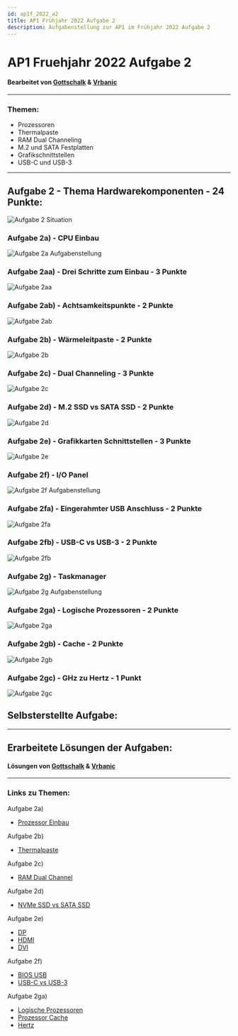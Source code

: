 ```yaml
---
id: ap1f_2022_a2
title: AP1 Frühjahr 2022 Aufgabe 2
description: Aufgabenstellung zur AP1 im Frühjahr 2022 Aufgabe 2
---
```


# AP1 Fruehjahr 2022 Aufgabe 2
#### Bearbeitet von [Gottschalk](../../../user/Auszubildende%20Holldack/gottschalk.md) & [Vrbanic](../../../user/Auszubildende%20Michel/vrbanic.md)

----

### Themen:
* Prozessoren
* Thermalpaste
* RAM Dual Channeling
* M.2 und SATA Festplatten
* Grafikschnittstellen
* USB-C und USB-3

----

## Aufgabe 2 - Thema Hardwarekomponenten - 24 Punkte:
![Aufgabe 2 Situation](/FIAE2023_AP/static/img/AP1/2022/ap1f_2022/AP1_2022_Fruehjahr_Aufgabe2_Situation.png)
### Aufgabe 2a) - CPU Einbau
![Aufgabe 2a Aufgabenstellung](/FIAE2023_AP/static/img/AP1/2022/ap1f_2022/AP1_2022_Fruehjahr_Aufgabe2a_Aufgabenstellung.png)
### Aufgabe 2aa) - Drei Schritte zum Einbau - 3 Punkte
![Aufgabe 2aa](/FIAE2023_AP/static/img/AP1/2022/ap1f_2022/AP1_2022_Fruehjahr_Aufgabe2aa.png)
### Aufgabe 2ab) - Achtsamkeitspunkte - 2 Punkte
![Aufgabe 2ab](/FIAE2023_AP/static/img/AP1/2022/ap1f_2022/AP1_2022_Fruehjahr_Aufgabe2ab.png)
### Aufgabe 2b) - Wärmeleitpaste - 2 Punkte
![Aufgabe 2b](/FIAE2023_AP/static/img/AP1/2022/ap1f_2022/AP1_2022_Fruehjahr_Aufgabe2b.png)
### Aufgabe 2c) - Dual Channeling - 3 Punkte
![Aufgabe 2c](/FIAE2023_AP/static/img/AP1/2022/ap1f_2022/AP1_2022_Fruehjahr_Aufgabe2c.png)
### Aufgabe 2d) - M.2 SSD vs SATA SSD - 2 Punkte
![Aufgabe 2d](/FIAE2023_AP/static/img/AP1/2022/ap1f_2022/AP1_2022_Fruehjahr_Aufgabe2d.png)
### Aufgabe 2e) - Grafikkarten Schnittstellen - 3 Punkte
![Aufgabe 2e](/FIAE2023_AP/static/img/AP1/2022/ap1f_2022/AP1_2022_Fruehjahr_Aufgabe2e.png)
### Aufgabe 2f) - I/O Panel
![Aufgabe 2f Aufgabenstellung](/FIAE2023_AP/static/img/AP1/2022/ap1f_2022/AP1_2022_Fruehjahr_Aufgabe2f_Aufgabenstellung.png)
### Aufgabe 2fa) - Eingerahmter USB Anschluss - 2 Punkte
![Aufgabe 2fa](/FIAE2023_AP/static/img/AP1/2022/ap1f_2022/AP1_2022_Fruehjahr_Aufgabe2fa.png)
### Aufgabe 2fb) - USB-C vs USB-3 - 2 Punkte
![Aufgabe 2fb](/FIAE2023_AP/static/img/AP1/2022/ap1f_2022/AP1_2022_Fruehjahr_Aufgabe2fb.png)
### Aufgabe 2g) - Taskmanager
![Aufgabe 2g Aufgabenstellung](/FIAE2023_AP/static/img/AP1/2022/ap1f_2022/AP1_2022_Fruehjahr_Aufgabe2g_Aufgabenstellung.png)
### Aufgabe 2ga) - Logische Prozessoren - 2 Punkte
![Aufgabe 2ga](/FIAE2023_AP/static/img/AP1/2022/ap1f_2022/AP1_2022_Fruehjahr_Aufgabe2ga.png)
### Aufgabe 2gb) - Cache - 2 Punkte
![Aufgabe 2gb](/FIAE2023_AP/static/img/AP1/2022/ap1f_2022/AP1_2022_Fruehjahr_Aufgabe2gb.png)
### Aufgabe 2gc) - GHz zu Hertz - 1 Punkt
![Aufgabe 2gc](/FIAE2023_AP/static/img/AP1/2022/ap1f_2022/AP1_2022_Fruehjahr_Aufgabe2gc.png)

## Selbsterstellte Aufgabe:

----

## Erarbeitete Lösungen der Aufgaben:
#### Lösungen von [Gottschalk](../ap1f_2022/solution/ap1f_2022_a2_solution_gottschalk.md) & [Vrbanic](../ap1f_2022/solution/ap1f_2022_a2_solution_vrbanic.md)

----

### Links zu Themen:
Aufgabe 2a)
* [Prozessor Einbau](https://praxistipps.chip.de/neuen-prozessor-einbauen-das-muessen-sie-beachten_31205)

Aufgabe 2b)
* [Thermalpaste](https://www.lenovo.com/us/en/glossary/thermal-compound/)

Aufgabe 2c)
* [RAM Dual Channel](https://de.wikipedia.org/wiki/Dual_Channel)

Aufgabe 2d)
* [NVMe SSD vs SATA SSD](https://www.pcwelt.de/article/1201804/nvme-vs-m-2-vs-sata-ssd-was-ist-der-unterschied.html)

Aufgabe 2e)
* [DP](https://de.wikipedia.org/wiki/DisplayPort)
* [HDMI](https://de.wikipedia.org/wiki/High_Definition_Multimedia_Interface)
* [DVI](https://de.wikipedia.org/wiki/Digital_Visual_Interface)

Aufgabe 2f)
* [BIOS USB](https://www.computerbase.de/forum/threads/msi-b450-mainboard-wozu-ist-dieser-bios-usb-port.1842858/)
* [USB-C vs USB-3](https://www.chuwi.com/de/news/items/3180.html)

Aufgabe 2ga)
* [Logische Prozessoren](https://www.windows-faq.de/2019/04/19/anzahl-der-cpu-kerne-und-logischen-prozessoren-abfragen/)
* [Prozessor Cache](https://www.pcwelt.de/article/1178889/so-funktioniert-der-cache-einer-cpu.html)
* [Hertz](https://de.wikipedia.org/wiki/Hertz_(Einheit))
